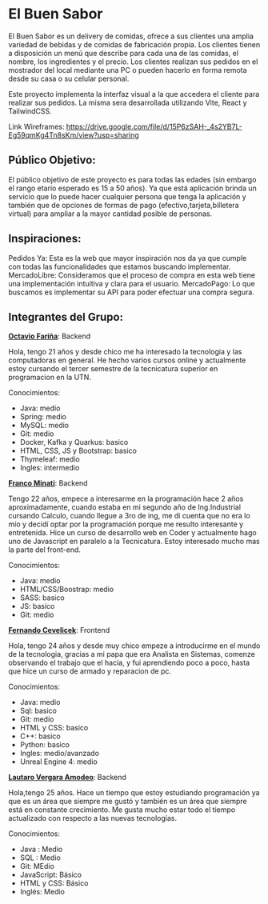 # El Buen Sabor
El Buen Sabor es un delivery de comidas, ofrece a sus clientes una amplia variedad de bebidas y de comidas de fabricación propia. 
Los clientes tienen a disposición un menú que describe para cada una de las comidas, el nombre, los ingredientes y el precio. Los clientes realizan sus pedidos en el mostrador del local mediante una PC o pueden hacerlo en forma remota desde su casa o su celular personal.

Este proyecto implementa la interfaz visual a la que accedera el cliente para realizar sus pedidos. La misma sera desarrollada utilizando Vite, React y TailwindCSS.

Link Wireframes: https://drive.google.com/file/d/15P6zSAH-_4s2YB7L-Eg59qmKg4Tn8sKm/view?usp=sharing

## Público Objetivo:
El público objetivo de este proyecto es para todas las edades (sin embargo el rango etario esperado es 15 a 50 años). Ya que está aplicación brinda un servicio que lo puede hacer cualquier persona que tenga la aplicación y también que de opciones de formas de pago (efectivo,tarjeta,billetera virtual) para ampliar a la mayor cantidad posible de personas.

## Inspiraciones: 
Pedidos Ya: Esta es la web que mayor inspiración nos da ya que cumple con todas las funcionalidades que estamos buscando implementar.
MercadoLibre: Consideramos que el proceso de compra en esta web tiene una implementación intuitiva y clara para el usuario.
MercadoPago: Lo que buscamos es implementar su API para poder efectuar una compra segura.

## Integrantes del Grupo:
[**Octavio Fariña**](https://github.com/octaviofarinia): Backend

Hola, tengo 21 años y desde chico me ha interesado la tecnologia y las computadoras en general. He hecho varios cursos online y actualmente estoy cursando el tercer semestre de la tecnicatura superior en programacion en la UTN.

Conocimientos:
- Java: medio
- Spring: medio
- MySQL: medio
- Git: medio
- Docker, Kafka y Quarkus: basico
- HTML, CSS, JS y Bootstrap: basico
- Thymeleaf: medio
- Ingles: intermedio


[**Franco Minati**](https://github.com/FrancoMinati): Backend

Tengo 22 años, empece a interesarme en la programación hace 2 años aproximadamente, cuando estaba en mi segundo año de Ing.Industrial cursando Calculo, cuando llegue a 3ro de ing, me di cuenta que no era lo mío y decidí optar por la programación porque me resulto interesante y entretenida. 
Hice un curso de desarrollo web en Coder y actualmente hago uno de Javascript en paralelo a la Tecnicatura. Estoy interesado mucho mas la parte del front-end.

Conocimientos:
- Java: medio
- HTML/CSS/Boostrap: medio
- SASS: basico
- JS: basico
- Git: medio


[**Fernando Cevelicek**](https://github.com/fernandocevelicek): Frontend

Hola, tengo 24 años y desde muy chico empeze a introducirme en el mundo de la tecnologia, gracias a mi papa que era Analista en Sistemas, comenze observando el trabajo que el hacia, y fui aprendiendo poco a poco, hasta que hice un curso de armado y reparacion de pc.

Conocimientos:
- Java: medio
- Sql: basico
- Git: medio
- HTML y CSS: basico
- C++: basico
- Python: basico
- Ingles: medio/avanzado
- Unreal Engine 4: medio


[**Lautaro Vergara Amodeo**](https://github.com/LautaroVergaraAmodeo97): Backend

Hola,tengo 25 años. Hace un tiempo que estoy estudiando programación ya que es un área que siempre me gustó y también es un área que siempre está en constante crecimiento. Me gusta mucho estar todo el tiempo actualizado con respecto a las nuevas tecnologías.

Conocimientos:
- Java : Medio
- SQL : Medio
- Git: MEdio
- JavaScript: Básico
- HTML y CSS: Básico
- Inglés: Medio
